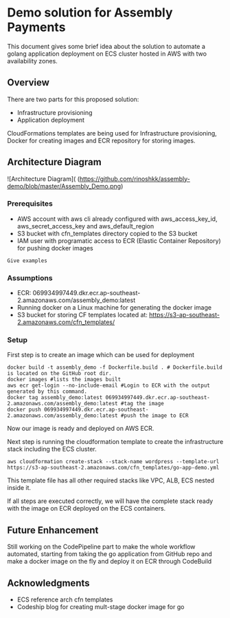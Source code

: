 # Demo solution for Assembly Payments

This document gives some brief idea about the solution to automate a golang application deployment on ECS cluster hosted in AWS with two availability zones.

## Overview
There are two parts for this proposed solution:
* Infrastructure provisioning
* Application deployment

CloudFormations templates are being used for Infrastructure provisioning, Docker for creating images and ECR repository for storing images.

## Architecture Diagram

![Architecture Diagram](
(https://github.com/rinoshkk/assembly-demo/blob/master/Assembly_Demo.png)

### Prerequisites

* AWS account with aws cli already configured with aws_access_key_id, aws_secret_access_key and aws_default_region
* S3 bucket with cfn_templates directory copied to the S3 bucket
* IAM user with programatic access to ECR (Elastic Container Repository) for pushing docker images

```
Give examples
```

### Assumptions
* ECR: 069934997449.dkr.ecr.ap-southeast-2.amazonaws.com/assembly_demo:latest
* Running docker on a Linux machine for generating the docker image
* S3 bucket for storing CF templates located at: https://s3-ap-southeast-2.amazonaws.com/cfn_templates/

### Setup

First step is to create an image which can be used for deployment

```
docker build -t assembly_demo -f Dockerfile.build . # Dockerfile.build is located on the GitHub root dir.
docker images #lists the images built
aws ecr get-login --no-include-email #Login to ECR with the output generated by this command.
docker tag assembly_demo:latest 069934997449.dkr.ecr.ap-southeast-2.amazonaws.com/assembly_demo:latest #tag the image
docker push 069934997449.dkr.ecr.ap-southeast-2.amazonaws.com/assembly_demo:latest #push the image to ECR
```

Now our image is ready and deployed on AWS ECR.

Next step is running the cloudformation template to create the infrastructure stack including the ECS cluster.

```
aws cloudformation create-stack --stack-name wordpress --template-url https://s3-ap-southeast-2.amazonaws.com/cfn_templates/go-app-demo.yml
```
This template file has all other required stacks like VPC, ALB, ECS nested inside it.

If all steps are executed correctly, we will have the complete stack ready with the image on ECR deployed on the ECS containers.

## Future Enhancement

Still working on the CodePipeline part to make the whole workflow automated, starting from taking the go application from GitHub repo and make a docker image on the fly and deploy it on ECR through CodeBuild

## Acknowledgments

* ECS reference arch cfn templates
* Codeship blog for creating mult-stage docker image for go
